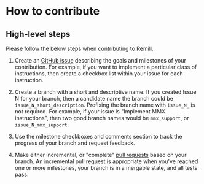 # How to contribute

## High-level steps

Please follow the below steps when contributing to Remill.

1. Create an [GitHub issue](https://github.com/trailofbits/remill/issues/new)
   describing the goals and milestones of your contribution. For example, if
   you want to implement a particular class of instructions, then create a
   checkbox list within your issue for each instruction.

2. Create a branch with a short and descriptive name. If you created Issue N for
   your branch, then a candidate name the branch could be `issue_N_short_description`.
   Prefixing the branch name with `issue_N_` is not required. For example, if
   your issue is "Implement MMX instructions", then two good branch names would
   be `mmx_support`, or `issue_N_mmx_support`.

3. Use the milestone checkboxes and comments section to track the progress of
   your branch and request feedback.

4. Make either incremental, or "complete" [pull requests](https://help.github.com/articles/about-pull-requests/)
   based on your branch. An incremental pull request is appropriate when you've
   reached one or more milestones, your branch is in a mergable state, and all
   tests pass.
